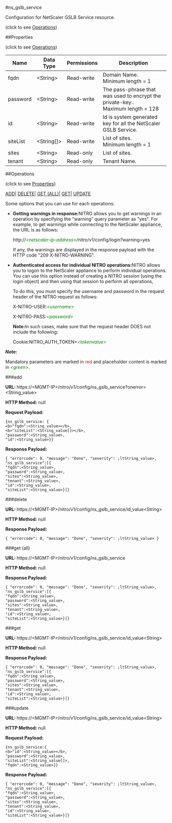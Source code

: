 #ns_gslb_service



Configuration for NetScaler GSLB Service resource.

<span>(click to see [Operations](#operations))</span>



##Properties 

<span>(click to see [Operations](#operations))</span>





<table><thead><tr><th>Name</th><th>Data Type</th><th>Permissions</th><th>Description</th></tr></thead><tbody><tr><td>fqdn</td><td>&lt;String></td><td>Read-write</td><td>Domain Name.<br>Minimum length = 1</td></tr><tr><td>password</td><td>&lt;String></td><td>Read-write</td><td>The pass-phrase that was used to encrypt the private-key..<br>Maximum length = 128</td></tr><tr><td>id</td><td>&lt;String></td><td>Read-write</td><td>Id is system generated key for all the NetScaler GSLB Service.</td></tr><tr><td>siteList</td><td>&lt;String[]></td><td>Read-write</td><td>List of sites.<br>Minimum length = 1</td></tr><tr><td>sites</td><td>&lt;String></td><td>Read-only</td><td>List of sites.</td></tr><tr><td>tenant</td><td>&lt;String></td><td>Read-only</td><td>Tenant Name.</td></tr></tbody></table>

##Operations 

<span>(click to see [Properties](#properties))</span>





[ADD](#add)| [DELETE](#delete)| [GET (ALL)](#get-all)| [GET](#get)| [UPDATE](#update)





Some options that you can use for each operations:

<ul><li><p><b>Getting warnings in response:</b>NITRO allows you to get warnings in an operation by specifying the "warning" query parameter as "yes". For example, to get warnings while connecting to the NetScaler appliance, the URL is as follows:</p><p>http://<span style="color:green;font-style:italic;">&lt;netscaler-ip-address&gt;</span>/nitro/v1/config/login?warning=yes</p><p>If any, the warnings are displayed in the response payload with the HTTP code "209 X-NITRO-WARNING".</p></li><li><p><b>Authenticated access for individual NITRO operations:</b>NITRO allows you to logon to the NetScaler appliance to perform individual operations. You can use this option instead of creating a NITRO session (using the login object) and then using that session to perform all operations,</p><p>To do this, you must specify the username and password in the request header of the NITRO request as follows:</p><p>X-NITRO-USER:<span style="color:green;font-style:italic;">&lt;username&gt;</span></p><p>X-NITRO-PASS:<span style="color:green;font-style:italic;">&lt;password&gt;</span></p><p><b>Note:</b>In such cases, make sure that the request header DOES not include the following:</p><p>Cookie:NITRO_AUTH_TOKEN=<span style="color:green;font-style:italic;">&lt;tokenvalue&gt;</span></p></li></ul>







***Note:*** 

Mandatory parameters are marked in <span style="color:#FF0000;">red</span> and placeholder content is marked in <span style="color:green;font-style:italic">&lt;green&gt;</span>.



###add







<b>URL: </b>https://&lt;MGMT-IP&gt;/nitro/v1/config/ns_gslb_service?onerror=&lt;String_value&gt;

<b>HTTP Method: </b>null

<b>Request Payload: </b>
```
{ns_gslb_service: {
<b>"fqdn":<String_value></b>,
<b>"siteList":<String_value[]></b>,
"password":<String_value>,
"id":<String_value>}}
```

<b>Response Payload: </b>
```
{ "errorcode": 0, "message": "Done", "severity": ;ltString_value>, "ns_gslb_service":[{
"fqdn":<String_value>,
"password":<String_value>,
"sites":<String_value>,
"tenant":<String_value>,
"id":<String_value>,
"siteList":<String_value>}]}
```







###delete







<b>URL: </b>https://&lt;MGMT-IP&gt;/nitro/v1/config/ns_gslb_service/id_value&lt;String&gt;

<b>HTTP Method: </b>null

<b>Response Payload: </b>
```
{ "errorcode": 0, "message": "Done", "severity": ;ltString_value> }
```







###get (all)







<b>URL: </b>https://&lt;MGMT-IP&gt;/nitro/v1/config/ns_gslb_service

<b>HTTP Method: </b>null

<b>Response Payload: </b>
```
{ "errorcode": 0, "message": "Done", "severity": ;ltString_value>, "ns_gslb_service":[{
"fqdn":<String_value>,
"password":<String_value>,
"sites":<String_value>,
"tenant":<String_value>,
"id":<String_value>,
"siteList":<String_value>}]}
```







###get







<b>URL: </b>https://&lt;MGMT-IP&gt;/nitro/v1/config/ns_gslb_service/id_value&lt;String&gt;

<b>HTTP Method: </b>null

<b>Response Payload: </b>
```
{ "errorcode": 0, "message": "Done", "severity": ;ltString_value>, "ns_gslb_service":[{
"fqdn":<String_value>,
"password":<String_value>,
"sites":<String_value>,
"tenant":<String_value>,
"id":<String_value>,
"siteList":<String_value>}]}
```







###update







<b>URL: </b>https://&lt;MGMT-IP&gt;/nitro/v1/config/ns_gslb_service/id_value&lt;String&gt;

<b>HTTP Method: </b>null

<b>Request Payload: </b>
```
{ns_gslb_service:{
<b>"id":<String_value></b>,
"password":<String_value>,
"siteList":<String_value[]>,
"fqdn":<String_value>}}
```

<b>Response Payload: </b>
```
{ "errorcode": 0, "message": "Done", "severity": ;ltString_value>, "ns_gslb_service":[{
"fqdn":<String_value>,
"password":<String_value>,
"sites":<String_value>,
"tenant":<String_value>,
"id":<String_value>,
"siteList":<String_value>}]}
```







